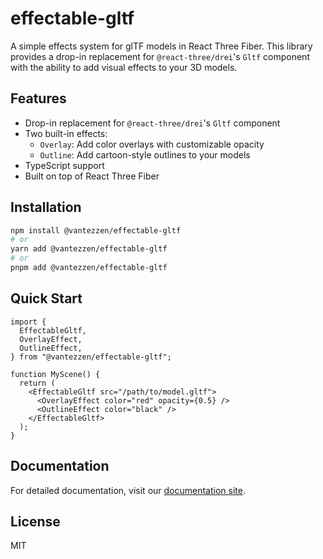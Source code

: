 # effectable-gltf

A simple effects system for glTF models in React Three Fiber. This library provides a drop-in replacement for `@react-three/drei`'s `Gltf` component with the ability to add visual effects to your 3D models.

## Features

- Drop-in replacement for `@react-three/drei`'s `Gltf` component
- Two built-in effects:
  - `Overlay`: Add color overlays with customizable opacity
  - `Outline`: Add cartoon-style outlines to your models
- TypeScript support
- Built on top of React Three Fiber

## Installation

```bash
npm install @vantezzen/effectable-gltf
# or
yarn add @vantezzen/effectable-gltf
# or
pnpm add @vantezzen/effectable-gltf
```

## Quick Start

```tsx
import {
  EffectableGltf,
  OverlayEffect,
  OutlineEffect,
} from "@vantezzen/effectable-gltf";

function MyScene() {
  return (
    <EffectableGltf src="/path/to/model.gltf">
      <OverlayEffect color="red" opacity={0.5} />
      <OutlineEffect color="black" />
    </EffectableGltf>
  );
}
```

## Documentation

For detailed documentation, visit our [documentation site](https://vantezzen.github.io/effectable-gltf).

## License

MIT
